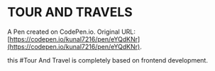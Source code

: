 # TOUR AND TRAVELS

A Pen created on CodePen.io. Original URL: [https://codepen.io/kunal7216/pen/eYQdKNr](https://codepen.io/kunal7216/pen/eYQdKNr).

this #Tour And Travel is completely based on frontend development.


